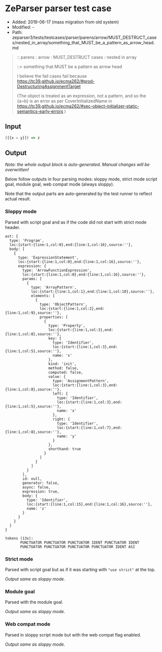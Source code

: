 # ZeParser parser test case

- Added: 2019-06-17 (mass migration from old system)
- Modified: -
- Path: zeparser3/tests/testcases/parser/parens/arrow/MUST_DESTRUCT_cases/nested_in_array/something_that_MUST_be_a_pattern_as_arrow_head.md

> :: parens : arrow : MUST_DESTRUCT cases : nested in array
>
> ::> something that MUST be a pattern as arrow head
>
> I believe the fail cases fail because https://tc39.github.io/ecma262/#prod-DestructuringAssignmentTarget
>
> (The object is treated as an expression, not a pattern, and so the {a=b} is an error as per CoverInitializedName in https://tc39.github.io/ecma262/#sec-object-initializer-static-semantics-early-errors )

## Input

`````js
([{x = y}]) => z
`````

## Output

_Note: the whole output block is auto-generated. Manual changes will be overwritten!_

Below follow outputs in four parsing modes: sloppy mode, strict mode script goal, module goal, web compat mode (always sloppy).

Note that the output parts are auto-generated by the test runner to reflect actual result.

### Sloppy mode

Parsed with script goal and as if the code did not start with strict mode header.

`````
ast: {
  type: 'Program',
  loc:{start:{line:1,col:0},end:{line:1,col:16},source:''},
  body: [
    {
      type: 'ExpressionStatement',
      loc:{start:{line:1,col:0},end:{line:1,col:16},source:''},
      expression: {
        type: 'ArrowFunctionExpression',
        loc:{start:{line:1,col:0},end:{line:1,col:16},source:''},
        params: [
          {
            type: 'ArrayPattern',
            loc:{start:{line:1,col:1},end:{line:1,col:10},source:''},
            elements: [
              {
                type: 'ObjectPattern',
                loc:{start:{line:1,col:2},end:{line:1,col:9},source:''},
                properties: [
                  {
                    type: 'Property',
                    loc:{start:{line:1,col:3},end:{line:1,col:8},source:''},
                    key: {
                      type: 'Identifier',
                      loc:{start:{line:1,col:3},end:{line:1,col:5},source:''},
                      name: 'x'
                    },
                    kind: 'init',
                    method: false,
                    computed: false,
                    value: {
                      type: 'AssignmentPattern',
                      loc:{start:{line:1,col:3},end:{line:1,col:8},source:''},
                      left: {
                        type: 'Identifier',
                        loc:{start:{line:1,col:3},end:{line:1,col:5},source:''},
                        name: 'x'
                      },
                      right: {
                        type: 'Identifier',
                        loc:{start:{line:1,col:7},end:{line:1,col:8},source:''},
                        name: 'y'
                      }
                    },
                    shorthand: true
                  }
                ]
              }
            ]
          }
        ],
        id: null,
        generator: false,
        async: false,
        expression: true,
        body: {
          type: 'Identifier',
          loc:{start:{line:1,col:15},end:{line:1,col:16},source:''},
          name: 'z'
        }
      }
    }
  ]
}

tokens (13x):
       PUNCTUATOR PUNCTUATOR PUNCTUATOR IDENT PUNCTUATOR IDENT
       PUNCTUATOR PUNCTUATOR PUNCTUATOR PUNCTUATOR IDENT ASI
`````

### Strict mode

Parsed with script goal but as if it was starting with `"use strict"` at the top.

_Output same as sloppy mode._

### Module goal

Parsed with the module goal.

_Output same as sloppy mode._

### Web compat mode

Parsed in sloppy script mode but with the web compat flag enabled.

_Output same as sloppy mode._
